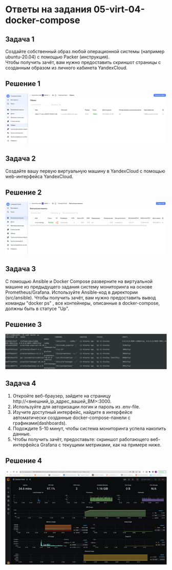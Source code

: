 # Ответы на задания 05-virt-04-docker-compose   
## Задача 1  
Создайте собственный образ любой операционной системы (например ubuntu-20.04) с помощью Packer (инструкция).  
Чтобы получить зачёт, вам нужно предоставить скриншот страницы с созданным образом из личного кабинета YandexCloud.  
## Решение 1 
![YCIMG](img/yc-images.jpg)  
## Задача 2  
Создайте вашу первую виртуальную машину в YandexCloud с помощью web-интерфейса YandexCloud.
## Решение 2  
![YCVM](img/vm-yc-netology.jpg)  
## Задача 3  
С помощью Ansible и Docker Compose разверните на виртуальной машине из предыдущего задания систему мониторинга на основе Prometheus/Grafana. Используйте Ansible-код в директории (src/ansible).
Чтобы получить зачёт, вам нужно предоставить вывод команды "docker ps" , все контейнеры, описанные в docker-compose, должны быть в статусе "Up".
## Решение 3  
![DOCKERCPS](img/dockercomposeps.jpg)
## Задача 4  
1. Откройте веб-браузер, зайдите на страницу http://<внешний_ip_адрес_вашей_ВМ>:3000.
2. Используйте для авторизации логин и пароль из .env-file.
3. Изучите доступный интерфейс, найдите в интерфейсе автоматически созданные docker-compose-панели с графиками(dashboards).
4. Подождите 5-10 минут, чтобы система мониторинга успела накопить данные.
5. Чтобы получить зачёт, предоставьте:
скриншот работающего веб-интерфейса Grafana с текущими метриками, как на примере ниже.  
## Решение 4  
![GRAFANAMON](img/grafana-mon.jpg)


